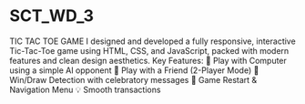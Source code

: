 # SCT_WD_3
TIC TAC TOE GAME
I designed and developed a fully responsive, interactive Tic-Tac-Toe game using HTML, CSS, and JavaScript, packed with modern features and clean design aesthetics.
Key Features:
🤖 Play with Computer using a simple AI opponent
👫 Play with a Friend (2-Player Mode)
🎯 Win/Draw Detection with celebratory messages
🔄 Game Restart & Navigation Menu
💡 Smooth transactions

